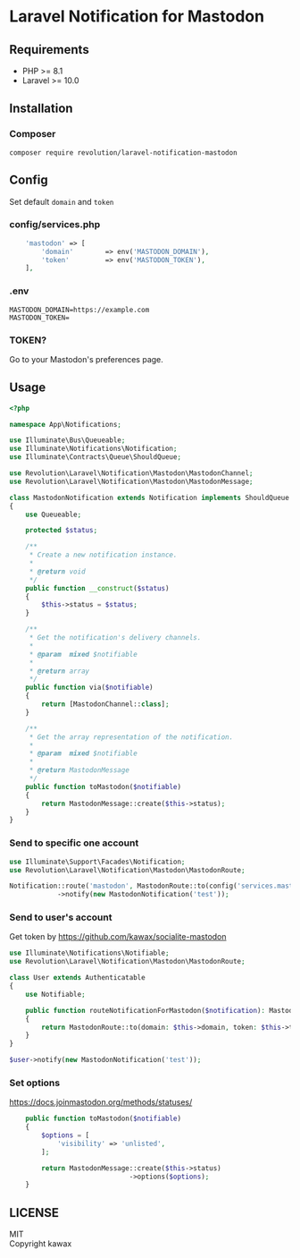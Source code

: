 # Laravel Notification for Mastodon

## Requirements
- PHP >= 8.1
- Laravel >= 10.0

## Installation

### Composer
```
composer require revolution/laravel-notification-mastodon
```

## Config

Set default `domain` and `token`

### config/services.php
```php
    'mastodon' => [
        'domain'        => env('MASTODON_DOMAIN'),
        'token'         => env('MASTODON_TOKEN'),
    ],
```

### .env
```
MASTODON_DOMAIN=https://example.com
MASTODON_TOKEN=
```

### TOKEN?
Go to your Mastodon's preferences page.


## Usage


```php
<?php

namespace App\Notifications;

use Illuminate\Bus\Queueable;
use Illuminate\Notifications\Notification;
use Illuminate\Contracts\Queue\ShouldQueue;

use Revolution\Laravel\Notification\Mastodon\MastodonChannel;
use Revolution\Laravel\Notification\Mastodon\MastodonMessage;

class MastodonNotification extends Notification implements ShouldQueue
{
    use Queueable;

    protected $status;

    /**
     * Create a new notification instance.
     *
     * @return void
     */
    public function __construct($status)
    {
        $this->status = $status;
    }

    /**
     * Get the notification's delivery channels.
     *
     * @param  mixed $notifiable
     *
     * @return array
     */
    public function via($notifiable)
    {
        return [MastodonChannel::class];
    }

    /**
     * Get the array representation of the notification.
     *
     * @param  mixed $notifiable
     *
     * @return MastodonMessage
     */
    public function toMastodon($notifiable)
    {
        return MastodonMessage::create($this->status);
    }
}
```

### Send to specific one account

```php
use Illuminate\Support\Facades\Notification;
use Revolution\Laravel\Notification\Mastodon\MastodonRoute;

Notification::route('mastodon', MastodonRoute::to(config('services.mastodon.domain'), config('services.mastodon.token')))
            ->notify(new MastodonNotification('test'));
```

### Send to user's account
Get token by https://github.com/kawax/socialite-mastodon

```php
use Illuminate\Notifications\Notifiable;
use Revolution\Laravel\Notification\Mastodon\MastodonRoute;

class User extends Authenticatable
{
    use Notifiable;

    public function routeNotificationForMastodon($notification): MastodonRoute
    {
        return MastodonRoute::to(domain: $this->domain, token: $this->token);
    }
}
```

```php
$user->notify(new MastodonNotification('test'));
```

### Set options
https://docs.joinmastodon.org/methods/statuses/

```php
    public function toMastodon($notifiable)
    {
        $options = [
            'visibility' => 'unlisted',
        ];

        return MastodonMessage::create($this->status)
                              ->options($options);
    }
```


## LICENSE
MIT  
Copyright kawax
